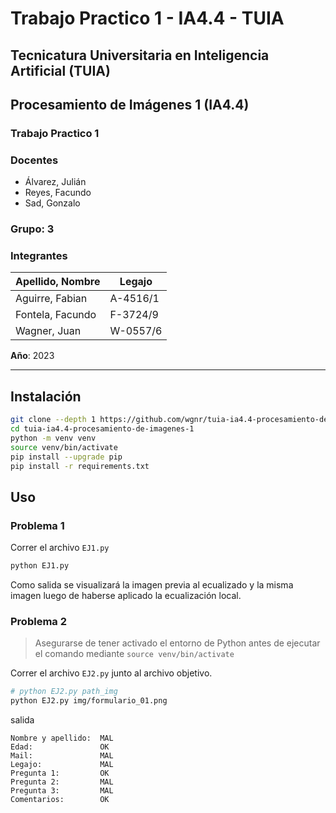 # Trabajo Practico 1 - IA4.4 - TUIA

## Tecnicatura Universitaria en Inteligencia Artificial (TUIA)

## Procesamiento de Imágenes 1 (IA4.4)

### Trabajo Practico 1

### **Docentes**

- Álvarez, Julián
- Reyes, Facundo
- Sad, Gonzalo

### Grupo: 3

### **Integrantes**

| Apellido, Nombre | Legajo |
| --- | --- |
| Aguirre, Fabian | A-4516/1 |
| Fontela, Facundo  | F-3724/9 |
| Wagner, Juan | W-0557/6 |

**Año**: 2023

---

## Instalación

```sh
git clone --depth 1 https://github.com/wgnr/tuia-ia4.4-procesamiento-de-imagenes-1
cd tuia-ia4.4-procesamiento-de-imagenes-1
python -m venv venv
source venv/bin/activate
pip install --upgrade pip
pip install -r requirements.txt
```

## Uso

### Problema 1

Correr el archivo `EJ1.py`

```sh
python EJ1.py
```

Como salida se visualizará la imagen previa al ecualizado y la misma imagen luego de haberse aplicado la ecualización local.

### Problema 2

> Asegurarse de tener activado el entorno de Python antes de ejecutar el comando mediante `source venv/bin/activate`

Correr el archivo `EJ2.py` junto al archivo objetivo.

```sh
# python EJ2.py path_img
python EJ2.py img/formulario_01.png
```

salida
```
Nombre y apellido:  MAL
Edad:               OK
Mail:               MAL
Legajo:             MAL
Pregunta 1:         OK
Pregunta 2:         MAL
Pregunta 3:         MAL
Comentarios:        OK
```